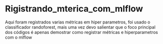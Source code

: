 # Rigistrando_mterica_com_mlflow
Aqui foram registrados varias métricas em hiper parametros, foi usado o classificador randoforest, mais uma vez devo salientar que o foco principal dos códigos é apenas demostrar como registrar métricas e hiperparametros com o mlflow
